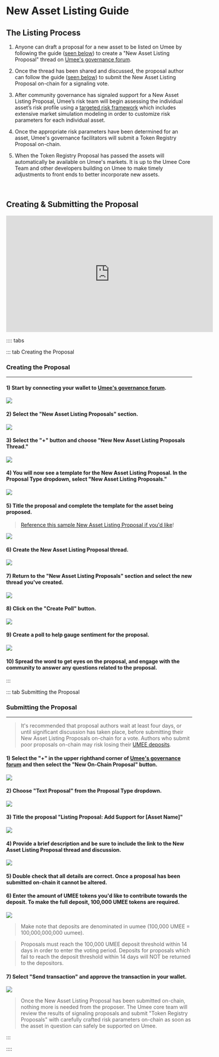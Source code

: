 # New Asset Listing Guide

## The Listing Process 

1. Anyone can draft a proposal for a new asset to be listed on Umee by following the guide ([seen below](/governance/asset-listing/asset-listing-guide.html#creating-submitting-the-proposal)) to create a "New Asset Listing Proposal" thread on [Umee's governance forum](https://gov.umee.cc/). 

2. Once the thread has been shared and discussed, the proposal author can follow the guide ([seen below](/governance/asset-listing/asset-listing-guide.html#creating-submitting-the-proposal)) to submit the New Asset Listing Proposal on-chain for a signaling vote. 

3. After community governance has signaled support for a New Asset Listing Proposal, Umee’s risk team will begin assessing the individual asset’s risk profile using a [targeted risk framework](/governance/asset-listing/risk-assessment-methodology) which includes extensive market simulation modeling in order to customize risk parameters for each individual asset.

4. Once the appropriate risk parameters have been determined for an asset, Umee's governance facilitators will submit a Token Registry Proposal on-chain.

5. When the Token Registry Proposal has passed the assets will automatically be available on Umee's markets. It is up to the Umee Core Team and other developers building on Umee to make timely adjustments to front ends to better incorporate new assets.

<br>

## Creating & Submitting the Proposal

<iframe width="560" height="315" src="https://www.youtube.com/embed/SHYTqcitoDs" title="YouTube video player" frameborder="0" allow="accelerometer; autoplay; clipboard-write; encrypted-media; gyroscope; picture-in-picture" allowfullscreen></iframe>

:::: tabs

::: tab Creating the Proposal

### Creating the Proposal

****

#### 1) Start by connecting your wallet to [Umee's governance forum](https://gov.umee.cc/).

![](/bg/select-login.png)

#### 2) Select the "New Asset Listing Proposals" section.

![](/bg/select-new-asset-section.png)

#### 3) Select the "+" button and choose "New New Asset Listing Proposals Thread."

![](/bg/choose-new-asset-listing-thread.png)

#### 4) You will now see a template for the New Asset Listing Proposal. In the Proposal Type dropdown, select "New Asset Listing Proposals."

![](/bg/select-new-asset-listing-topic.png)

#### 5) Title the proposal and complete the template for the asset being proposed.

> [Reference this sample New Asset Listing Proposal if you'd like](https://gov.umee.cc/discussion/6955-sample-listing-proposal-add-support-for-atom)!

![](/bg/title-new-asset-listing-proposal.png)

#### 6) Create the New Asset Listing Proposal thread.

![](/bg/create-new-asset-listing-thread.png)

#### 7) Return to the "New Asset Listing Proposals" section and select the new thread you've created.

![](/bg/select-thread.png)

#### 8) Click on the "Create Poll" button.

![](/bg/create-poll.png)

#### 9) Create a poll to help gauge sentiment for the proposal.

![](/bg/add-poll-text.png)

#### 10) Spread the word to get eyes on the proposal, and engage with the community to answer any questions related to the proposal.

:::

::: tab Submitting the Proposal

### Submitting the Proposal

****

> It's recommended that proposal authors wait at least four days, or until significant discussion has taken place, before submitting their New Asset Listing Proposals on-chain for a vote. Authors who submit poor proposals on-chain may risk losing their [UMEE deposits](/governance/governance-overview/how-it-works.html#the-deposit-period).

#### 1) Select the "+" in the upper righthand corner of [Umee's governance forum](https://gov.umee.cc/) and then select the "New On-Chain Proposal" button.

![](/bg/select-new-proposal.png)

#### 2) Choose "Text Proposal" from the Proposal Type dropdown.

![](/bg/choose-type.png)

#### 3) Title the proposal "Listing Proposal: Add Support for [Asset Name]"

![](/bg/name-it.png)

#### 4) Provide a brief description and be sure to include the link to the New Asset Listing Proposal thread and discussion.

![](/bg/description.png)

#### 5) Double check that all details are correct. Once a proposal has been submitted on-chain it cannot be altered.

#### 6) Enter the amount of UMEE tokens you'd like to contribute towards the deposit. To make the full deposit, 100,000 UMEE tokens are required. 

![](/bg/send-transaction.png)

> Make note that deposits are denominated in uumee (100,000 UMEE = 100,000,000,000 uumee).

> Proposals must reach the 100,000 UMEE deposit threshold within 14 days in order to enter the voting period. Deposits for proposals which fail to reach the deposit threshold within 14 days will NOT be returned to the depositors.

#### 7) Select "Send transaction" and approve the transaction in your wallet.

![](/bg/approve-it.png)

> Once the New Asset Listing Proposal has been submitted on-chain, nothing more is needed from the proposer. The Umee core team will review the results of signaling proposals and submit "Token Registry Proposals" with carefully crafted risk parameters on-chain as soon as the asset in question can safely be supported on Umee.

:::

::::